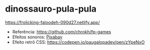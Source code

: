 ﻿# dinossauro-pula-pula

https://frolicking-faloodeh-090d27.netlify.app/

- Referência: https://github.com/chrokh/fp-games
- Efeitos sonoros: <a href="https://pixabay.com/sound-effects/">Pixabay</a>
- Efeito retrô CSS: https://codepen.io/paugalopadev/pen/zYpeNxO